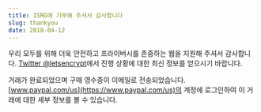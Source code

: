 ```yaml
---
title: ISRG에 기부해 주셔서 감사합니다
slug: thankyou
date: 2018-04-12
---
```


우리 모두를 위해 더욱 안전하고 프라이버시를 존중하는 웹을 지원해 주셔서 감사합니다. [Twitter @letsencrypt](https://twitter.com/letsencrypt)에서 진행 상황에 대한 최신 정보를 얻으시기 바랍니다.

거래가 완료되었으며 구매 영수증이 이메일로 전송되었습니다. [www.paypal.com/us](https://www.paypal.com/us)의 계정에 로그인하여 이 거래에 대한 세부 정보를 볼 수 있습니다.
